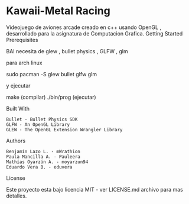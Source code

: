 # Kawaii-Metal Racing
Videojuego de aviones arcade creado en c++ usando OpenGL , desarrollado para la asignatura de Computacion Grafica.
Getting Started
Prerequisites

BAI necesita de glew , bullet physics , GLFW , glm

para arch linux

sudo pacman -S glew bullet glfw glm

y ejecutar

make (compilar)
./bin/prog (ejecutar)

Built With

    Bullet - Bullet Physics SDK
    GLFW - An OpenGL Library
    GLEW - The OpenGL Extension Wrangler Library

Authors

    Benjamín Lazo L. - mWrathion
    Paula Mancilla A. - Pauleera
    Mathías Oyarzún A. - moyarzun94
    Eduardo Vera B. - eduvera

License

Este proyecto esta bajo licencia MIT - ver LICENSE.md archivo para mas detalles.
